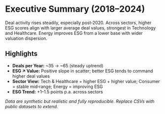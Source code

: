 # Executive Summary (2018–2024)

Deal activity rises steadily, especially post‑2020. Across sectors, higher ESG scores align with larger average deal values, strongest in Technology and Healthcare. Energy improves ESG from a lower base with wider valuation dispersion.

## Highlights
- **Deals per Year:** ~35 → ~65 (steady uptrend)
- **ESG ↗ Value:** Positive slope in scatter; better ESG tends to command higher deal values
- **Sector View:** Tech & Healthcare = higher ESG + higher value; Consumer = stable mid‑range; Energy = improving ESG
- **ESG Trend:** +1–1.5 points p.a. across sectors

_Data are synthetic but realistic and fully reproducible. Replace CSVs with public datasets to extend._